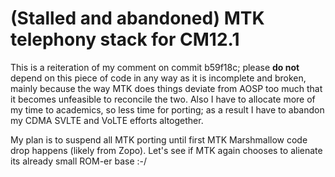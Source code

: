 # (Stalled and abandoned) MTK telephony stack for CM12.1

This is a reiteration of my comment on commit b59f18c; please **do not**
depend on this piece of code in any way as it is incomplete and broken,
mainly because the way MTK does things deviate from AOSP too much that
it becomes unfeasible to reconcile the two. Also I have to allocate more of
my time to academics, so less time for porting; as a result I have to abandon
my CDMA SVLTE and VoLTE efforts altogether.

My plan is to suspend all MTK porting until first MTK Marshmallow code drop
happens (likely from Zopo). Let's see if MTK again chooses to alienate its
already small ROM-er base :-/
